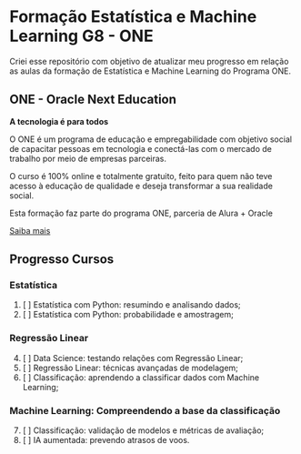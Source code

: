 # Formação Estatística e Machine Learning G8 - ONE

Criei esse repositório com objetivo de atualizar meu progresso em relação as aulas da formação de Estatística e Machine Learning do Programa ONE.

## ONE - Oracle Next Education

**A tecnologia é para todos**

O ONE é um programa de educação e empregabilidade com objetivo social de capacitar pessoas em tecnologia e conectá-las com o mercado de trabalho por meio de empresas parceiras.

O curso é 100% online e totalmente gratuito, feito para quem não teve acesso à educação de qualidade e deseja transformar a sua realidade social.

Esta formação faz parte do programa ONE, parceria de Alura + Oracle

[Saiba mais](https://www.oracle.com/br/education/oracle-next-education/)

## Progresso Cursos

### Estatística
1. [ ] Estatística com Python: resumindo e analisando dados;
2. [ ] Estatística com Python: probabilidade e amostragem;
### Regressão Linear
4. [ ] Data Science: testando relações com Regressão Linear;
5. [ ] Regressão Linear: técnicas avançadas de modelagem;
6. [ ] Classificação: aprendendo a classificar dados com Machine Learning;
### Machine Learning: Compreendendo a base da classificação
7. [ ] Classificação: validação de modelos e métricas de avaliação;
8. [ ] IA aumentada: prevendo atrasos de voos.

